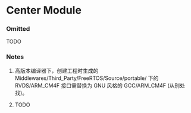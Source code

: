 # Center Module

### Omitted

TODO

### Notes

1. 高版本编译器下，创建工程时生成的 Middlewares/Third_Party/FreeRTOS/Source/portable/ 下的 RVDS/ARM_CM4F 接口需替换为 GNU 风格的 GCC/ARM_CM4F (从别处找)。

2. TODO
